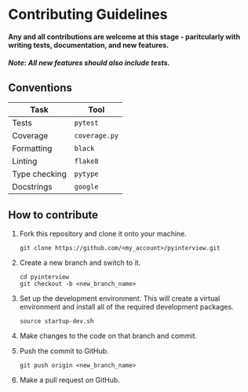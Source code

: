 # Contributing Guidelines

#### Any and all contributions are welcome at this stage - paritcularly with writing tests, documentation, and new features.
#### *Note*: *All new features should also include tests.*

## Conventions

| Task  | Tool  |
| - | - |
| Tests | `pytest` |
| Coverage | `coverage.py` |
| Formatting | `black` |
| Linting | `flake8` |
| Type checking | `pytype` |
| Docstrings | `google` |

## How to contribute
1. Fork this repository and clone it onto your machine.
    ```
    git clone https://github.com/<my_account>/pyinterview.git
    ```
    
1. Create a new branch and switch to it.

    ```
    cd pyinterview
    git checkout -b <new_branch_name>
    ```
    
1. Set up the development environment. This will create a virtual environment and install all of the required development packages.
    
    ```
    source startup-dev.sh
    ```
    
1. Make changes to the code on that branch and commit.
1. Push the commit to GitHub.
    ```
    git push origin <new_branch_name>
    ```

1. Make a pull request on GitHub.
